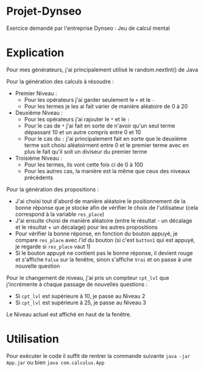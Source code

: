 # Projet-Dynseo
Exercice demandé par l'entreprise Dynseo : Jeu de calcul mental

# Explication
Pour mes générateurs, j'ai principalement utilisé le random.nextInt() de Java  
  
Pour la génération des calculs à résoudre :  
+ Premier Niveau :
  + Pour les opérateurs j'ai garder seulement le `+` et le `-`
  + Pour les termes je les ai fait varier de manière aléatoire de 0 à 20
+ Deuxième Niveau :
  + Pour les opérateurs j'ai rajouter le `*` et le `:`
  + Pour le cas de `*` j'ai fait en sorte de n'avoir qu'un seul terme dépassant 10 et un autre compris entre 0 et 10
  + Pour le cas du `:` j'ai principalement fait en sorte que le deuxième terme soit choisi aléatoirment entre 0 et le premier terme avec en plus le fait qu'il soit un diviseur du premier terme
+ Troisième Niveau :
  + Pour les termes, ils vont cette fois ci de 0 à 100
  + Pour les autres cas, la manière est la même que ceux des niveaux précédents
  
Pour la génération des propositions :
+ J'ai choisi tout d'abord de manière aléatoire le positionnement de la bonne réponse que je stocke afin de vérifier le choix de l'utilisateur (cela correspond à la variable `res_place`)
+ J'ai ensuite choisi de manière aléatoire (entre le résultat - un décalage et le résultat + un décalage) pour les autres propositions
+ Pour vérifier la bonne réponse, en fonction du bouton appuyé, je compare `res_place` avec *l'id* du bouton (si c'est `button1` qui est appuyé, je regarde si `res_place` vaut 1)
+ Si le bouton appuyé ne contient pas le bonne réponse, il devient rouge et s'affiche `False` sur la fenêtre, sinon s'affiche `Vrai` et on passe à une nouvelle question
  
Pour le changement de niveau, j'ai pris un compteur `cpt_lvl` que j'incrémente à chaque passage de nouvelles questions :
+ Si `cpt_lvl` est supérieure à 10, je passe au Niveau 2
+ Si `cpt_lvl` est supérieure à 25, je passe au Niveau 3  
  
Le Niveau actuel est affiché en haut de la fenêtre.
  
# Utilisation
Pour exécuter le code il suffit de rentrer la commande suivante `java -jar App.jar` ou bien `java com.calculus.App` 
